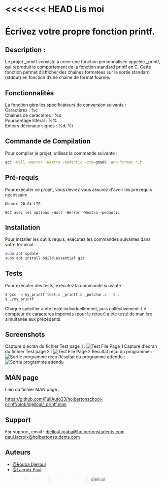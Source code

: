 <<<<<<< HEAD
Lis moi
=======

# Écrivez votre propre fonction printf.

## Description :
Le projet _printf consiste à créer une fonction personnalisée appelée \_printf, qui reproduit le comportement de la fonction standard printf en C. Cette fonction permet d’afficher des chaînes formatées sur la sortie standard (stdout) en fonction d’une chaîne de format fournie.


## Fonctionnalités
La fonction gère les spécificateurs de conversion suivants :\
Caractères : %c \
Chaînes de caractères : %s \
Pourcentage littéral : %% \
Entiers décimaux signés : %d, %i 

## Commande de Compilation
Pour compiler le projet, utilisez la commande suivante :
```bash
gcc -Wall -Werror -Wextra -pedantic -std=gnu89 -Wno-format *.c
```
## Pré-requis

Pour exécuter ce projet, vous devrez vous assurez d'avoir les pré requis nécessaire.

`Ubuntu 20.04 LTS`

`GCC avec les options -Wall -Werror -Wextra -pedantic`



## Installation

Pour installer les outils requis, exécutez les commandes suivantes dans votre terminal :

```bash
sudo apt update
sudo apt install build-essential git
```
    
## Tests

Pour exécuter des tests, exécutez la commande suivante

```bash
$ gcc -o my_printf test.c _printf.c _putchar.c  -I .
$ ./my_printf
```
Chaque spécifier a été testé individuellement, puis collectivement. Le compteur de caractères imprimés (pour le retour) a été testé de manière simultanée aux précédents.

## Screenshots
Capture d'écran du fichier Test page 1 :
![Test File Page 1](https://www.hebergeur-image.com/upload/82.126.150.249-67482b33eba13.png)
Capture d'écran du fichier Test page 2 :
![Test File Page 2](https://www.hebergeur-image.com/upload/82.126.150.249-67482ab5c23d9.png)
Résultat reçu du programme :
![Sortie programme recu](https://www.hebergeur-image.com/upload/82.126.150.249-67482c7175f97.png)
Résultat du programme attendu :
![Sortie programme attendu](https://www.hebergeur-image.com/upload/82.126.150.249-67482eac8dd25.png)

## MAN page
Lien du fichier MAN page :

https://github.com/FullAuto33/holbertonschool-printf/blob/djelloul/_printf.man

## Support

For support, email : 
djelloul.rouba@holbertonstudents.com
paul.lacroix@holbertonstudents.com


## Auteurs

- [@Rouba Djelloul](https://www.github.com/FullAuto33)
- [@Lacroix Paul](https://www.github.com/lacroixpaul)
>>>>>>> djelloul
